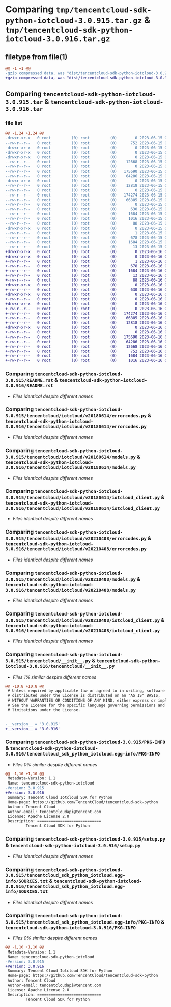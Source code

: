 # Comparing `tmp/tencentcloud-sdk-python-iotcloud-3.0.915.tar.gz` & `tmp/tencentcloud-sdk-python-iotcloud-3.0.916.tar.gz`

## filetype from file(1)

```diff
@@ -1 +1 @@
-gzip compressed data, was "dist/tencentcloud-sdk-python-iotcloud-3.0.915.tar", last modified: Thu Jun 15 00:27:40 2023, max compression
+gzip compressed data, was "dist/tencentcloud-sdk-python-iotcloud-3.0.916.tar", last modified: Fri Jun 16 00:35:49 2023, max compression
```

## Comparing `tencentcloud-sdk-python-iotcloud-3.0.915.tar` & `tencentcloud-sdk-python-iotcloud-3.0.916.tar`

### file list

```diff
@@ -1,24 +1,24 @@
-drwxr-xr-x   0 root         (0) root         (0)        0 2023-06-15 00:27:40.000000 tencentcloud-sdk-python-iotcloud-3.0.915/
--rw-r--r--   0 root         (0) root         (0)      752 2023-06-15 00:27:40.000000 tencentcloud-sdk-python-iotcloud-3.0.915/README.rst
-drwxr-xr-x   0 root         (0) root         (0)        0 2023-06-15 00:27:40.000000 tencentcloud-sdk-python-iotcloud-3.0.915/tencentcloud/
-drwxr-xr-x   0 root         (0) root         (0)        0 2023-06-15 00:27:40.000000 tencentcloud-sdk-python-iotcloud-3.0.915/tencentcloud/iotcloud/
-drwxr-xr-x   0 root         (0) root         (0)        0 2023-06-15 00:27:40.000000 tencentcloud-sdk-python-iotcloud-3.0.915/tencentcloud/iotcloud/v20180614/
--rw-r--r--   0 root         (0) root         (0)    12668 2023-06-15 00:27:40.000000 tencentcloud-sdk-python-iotcloud-3.0.915/tencentcloud/iotcloud/v20180614/errorcodes.py
--rw-r--r--   0 root         (0) root         (0)        0 2023-06-15 00:27:40.000000 tencentcloud-sdk-python-iotcloud-3.0.915/tencentcloud/iotcloud/v20180614/__init__.py
--rw-r--r--   0 root         (0) root         (0)   175690 2023-06-15 00:27:40.000000 tencentcloud-sdk-python-iotcloud-3.0.915/tencentcloud/iotcloud/v20180614/models.py
--rw-r--r--   0 root         (0) root         (0)    64286 2023-06-15 00:27:40.000000 tencentcloud-sdk-python-iotcloud-3.0.915/tencentcloud/iotcloud/v20180614/iotcloud_client.py
-drwxr-xr-x   0 root         (0) root         (0)        0 2023-06-15 00:27:40.000000 tencentcloud-sdk-python-iotcloud-3.0.915/tencentcloud/iotcloud/v20210408/
--rw-r--r--   0 root         (0) root         (0)    12818 2023-06-15 00:27:40.000000 tencentcloud-sdk-python-iotcloud-3.0.915/tencentcloud/iotcloud/v20210408/errorcodes.py
--rw-r--r--   0 root         (0) root         (0)        0 2023-06-15 00:27:40.000000 tencentcloud-sdk-python-iotcloud-3.0.915/tencentcloud/iotcloud/v20210408/__init__.py
--rw-r--r--   0 root         (0) root         (0)   174274 2023-06-15 00:27:40.000000 tencentcloud-sdk-python-iotcloud-3.0.915/tencentcloud/iotcloud/v20210408/models.py
--rw-r--r--   0 root         (0) root         (0)    66885 2023-06-15 00:27:40.000000 tencentcloud-sdk-python-iotcloud-3.0.915/tencentcloud/iotcloud/v20210408/iotcloud_client.py
--rw-r--r--   0 root         (0) root         (0)        0 2023-06-15 00:27:40.000000 tencentcloud-sdk-python-iotcloud-3.0.915/tencentcloud/iotcloud/__init__.py
--rw-r--r--   0 root         (0) root         (0)      630 2023-06-15 00:27:40.000000 tencentcloud-sdk-python-iotcloud-3.0.915/tencentcloud/__init__.py
--rw-r--r--   0 root         (0) root         (0)     1684 2023-06-15 00:27:40.000000 tencentcloud-sdk-python-iotcloud-3.0.915/PKG-INFO
--rw-r--r--   0 root         (0) root         (0)     1016 2023-06-15 00:27:40.000000 tencentcloud-sdk-python-iotcloud-3.0.915/setup.py
--rw-r--r--   0 root         (0) root         (0)       88 2023-06-15 00:27:40.000000 tencentcloud-sdk-python-iotcloud-3.0.915/setup.cfg
-drwxr-xr-x   0 root         (0) root         (0)        0 2023-06-15 00:27:40.000000 tencentcloud-sdk-python-iotcloud-3.0.915/tencentcloud_sdk_python_iotcloud.egg-info/
--rw-r--r--   0 root         (0) root         (0)        1 2023-06-15 00:27:40.000000 tencentcloud-sdk-python-iotcloud-3.0.915/tencentcloud_sdk_python_iotcloud.egg-info/dependency_links.txt
--rw-r--r--   0 root         (0) root         (0)      678 2023-06-15 00:27:40.000000 tencentcloud-sdk-python-iotcloud-3.0.915/tencentcloud_sdk_python_iotcloud.egg-info/SOURCES.txt
--rw-r--r--   0 root         (0) root         (0)     1684 2023-06-15 00:27:40.000000 tencentcloud-sdk-python-iotcloud-3.0.915/tencentcloud_sdk_python_iotcloud.egg-info/PKG-INFO
--rw-r--r--   0 root         (0) root         (0)       13 2023-06-15 00:27:40.000000 tencentcloud-sdk-python-iotcloud-3.0.915/tencentcloud_sdk_python_iotcloud.egg-info/top_level.txt
+drwxr-xr-x   0 root         (0) root         (0)        0 2023-06-16 00:35:49.000000 tencentcloud-sdk-python-iotcloud-3.0.916/
+drwxr-xr-x   0 root         (0) root         (0)        0 2023-06-16 00:35:49.000000 tencentcloud-sdk-python-iotcloud-3.0.916/tencentcloud_sdk_python_iotcloud.egg-info/
+-rw-r--r--   0 root         (0) root         (0)        1 2023-06-16 00:35:49.000000 tencentcloud-sdk-python-iotcloud-3.0.916/tencentcloud_sdk_python_iotcloud.egg-info/dependency_links.txt
+-rw-r--r--   0 root         (0) root         (0)      678 2023-06-16 00:35:49.000000 tencentcloud-sdk-python-iotcloud-3.0.916/tencentcloud_sdk_python_iotcloud.egg-info/SOURCES.txt
+-rw-r--r--   0 root         (0) root         (0)     1684 2023-06-16 00:35:49.000000 tencentcloud-sdk-python-iotcloud-3.0.916/tencentcloud_sdk_python_iotcloud.egg-info/PKG-INFO
+-rw-r--r--   0 root         (0) root         (0)       13 2023-06-16 00:35:49.000000 tencentcloud-sdk-python-iotcloud-3.0.916/tencentcloud_sdk_python_iotcloud.egg-info/top_level.txt
+-rw-r--r--   0 root         (0) root         (0)       88 2023-06-16 00:35:49.000000 tencentcloud-sdk-python-iotcloud-3.0.916/setup.cfg
+drwxr-xr-x   0 root         (0) root         (0)        0 2023-06-16 00:35:49.000000 tencentcloud-sdk-python-iotcloud-3.0.916/tencentcloud/
+-rw-r--r--   0 root         (0) root         (0)      630 2023-06-16 00:35:49.000000 tencentcloud-sdk-python-iotcloud-3.0.916/tencentcloud/__init__.py
+drwxr-xr-x   0 root         (0) root         (0)        0 2023-06-16 00:35:49.000000 tencentcloud-sdk-python-iotcloud-3.0.916/tencentcloud/iotcloud/
+-rw-r--r--   0 root         (0) root         (0)        0 2023-06-16 00:35:49.000000 tencentcloud-sdk-python-iotcloud-3.0.916/tencentcloud/iotcloud/__init__.py
+drwxr-xr-x   0 root         (0) root         (0)        0 2023-06-16 00:35:49.000000 tencentcloud-sdk-python-iotcloud-3.0.916/tencentcloud/iotcloud/v20210408/
+-rw-r--r--   0 root         (0) root         (0)        0 2023-06-16 00:35:49.000000 tencentcloud-sdk-python-iotcloud-3.0.916/tencentcloud/iotcloud/v20210408/__init__.py
+-rw-r--r--   0 root         (0) root         (0)   174274 2023-06-16 00:35:49.000000 tencentcloud-sdk-python-iotcloud-3.0.916/tencentcloud/iotcloud/v20210408/models.py
+-rw-r--r--   0 root         (0) root         (0)    66885 2023-06-16 00:35:49.000000 tencentcloud-sdk-python-iotcloud-3.0.916/tencentcloud/iotcloud/v20210408/iotcloud_client.py
+-rw-r--r--   0 root         (0) root         (0)    12818 2023-06-16 00:35:49.000000 tencentcloud-sdk-python-iotcloud-3.0.916/tencentcloud/iotcloud/v20210408/errorcodes.py
+drwxr-xr-x   0 root         (0) root         (0)        0 2023-06-16 00:35:49.000000 tencentcloud-sdk-python-iotcloud-3.0.916/tencentcloud/iotcloud/v20180614/
+-rw-r--r--   0 root         (0) root         (0)        0 2023-06-16 00:35:49.000000 tencentcloud-sdk-python-iotcloud-3.0.916/tencentcloud/iotcloud/v20180614/__init__.py
+-rw-r--r--   0 root         (0) root         (0)   175690 2023-06-16 00:35:49.000000 tencentcloud-sdk-python-iotcloud-3.0.916/tencentcloud/iotcloud/v20180614/models.py
+-rw-r--r--   0 root         (0) root         (0)    64286 2023-06-16 00:35:49.000000 tencentcloud-sdk-python-iotcloud-3.0.916/tencentcloud/iotcloud/v20180614/iotcloud_client.py
+-rw-r--r--   0 root         (0) root         (0)    12668 2023-06-16 00:35:49.000000 tencentcloud-sdk-python-iotcloud-3.0.916/tencentcloud/iotcloud/v20180614/errorcodes.py
+-rw-r--r--   0 root         (0) root         (0)      752 2023-06-16 00:35:49.000000 tencentcloud-sdk-python-iotcloud-3.0.916/README.rst
+-rw-r--r--   0 root         (0) root         (0)     1684 2023-06-16 00:35:49.000000 tencentcloud-sdk-python-iotcloud-3.0.916/PKG-INFO
+-rw-r--r--   0 root         (0) root         (0)     1016 2023-06-16 00:35:49.000000 tencentcloud-sdk-python-iotcloud-3.0.916/setup.py
```

### Comparing `tencentcloud-sdk-python-iotcloud-3.0.915/README.rst` & `tencentcloud-sdk-python-iotcloud-3.0.916/README.rst`

 * *Files identical despite different names*

### Comparing `tencentcloud-sdk-python-iotcloud-3.0.915/tencentcloud/iotcloud/v20180614/errorcodes.py` & `tencentcloud-sdk-python-iotcloud-3.0.916/tencentcloud/iotcloud/v20180614/errorcodes.py`

 * *Files identical despite different names*

### Comparing `tencentcloud-sdk-python-iotcloud-3.0.915/tencentcloud/iotcloud/v20180614/models.py` & `tencentcloud-sdk-python-iotcloud-3.0.916/tencentcloud/iotcloud/v20180614/models.py`

 * *Files identical despite different names*

### Comparing `tencentcloud-sdk-python-iotcloud-3.0.915/tencentcloud/iotcloud/v20180614/iotcloud_client.py` & `tencentcloud-sdk-python-iotcloud-3.0.916/tencentcloud/iotcloud/v20180614/iotcloud_client.py`

 * *Files identical despite different names*

### Comparing `tencentcloud-sdk-python-iotcloud-3.0.915/tencentcloud/iotcloud/v20210408/errorcodes.py` & `tencentcloud-sdk-python-iotcloud-3.0.916/tencentcloud/iotcloud/v20210408/errorcodes.py`

 * *Files identical despite different names*

### Comparing `tencentcloud-sdk-python-iotcloud-3.0.915/tencentcloud/iotcloud/v20210408/models.py` & `tencentcloud-sdk-python-iotcloud-3.0.916/tencentcloud/iotcloud/v20210408/models.py`

 * *Files identical despite different names*

### Comparing `tencentcloud-sdk-python-iotcloud-3.0.915/tencentcloud/iotcloud/v20210408/iotcloud_client.py` & `tencentcloud-sdk-python-iotcloud-3.0.916/tencentcloud/iotcloud/v20210408/iotcloud_client.py`

 * *Files identical despite different names*

### Comparing `tencentcloud-sdk-python-iotcloud-3.0.915/tencentcloud/__init__.py` & `tencentcloud-sdk-python-iotcloud-3.0.916/tencentcloud/__init__.py`

 * *Files 1% similar despite different names*

```diff
@@ -10,8 +10,8 @@
 # Unless required by applicable law or agreed to in writing, software
 # distributed under the License is distributed on an "AS IS" BASIS,
 # WITHOUT WARRANTIES OR CONDITIONS OF ANY KIND, either express or implied.
 # See the License for the specific language governing permissions and
 # limitations under the License.
 
 
-__version__ = '3.0.915'
+__version__ = '3.0.916'
```

### Comparing `tencentcloud-sdk-python-iotcloud-3.0.915/PKG-INFO` & `tencentcloud-sdk-python-iotcloud-3.0.916/tencentcloud_sdk_python_iotcloud.egg-info/PKG-INFO`

 * *Files 0% similar despite different names*

```diff
@@ -1,10 +1,10 @@
 Metadata-Version: 1.1
 Name: tencentcloud-sdk-python-iotcloud
-Version: 3.0.915
+Version: 3.0.916
 Summary: Tencent Cloud Iotcloud SDK for Python
 Home-page: https://github.com/TencentCloud/tencentcloud-sdk-python
 Author: Tencent Cloud
 Author-email: tencentcloudapi@tencent.com
 License: Apache License 2.0
 Description: ============================
         Tencent Cloud SDK for Python
```

### Comparing `tencentcloud-sdk-python-iotcloud-3.0.915/setup.py` & `tencentcloud-sdk-python-iotcloud-3.0.916/setup.py`

 * *Files identical despite different names*

### Comparing `tencentcloud-sdk-python-iotcloud-3.0.915/tencentcloud_sdk_python_iotcloud.egg-info/SOURCES.txt` & `tencentcloud-sdk-python-iotcloud-3.0.916/tencentcloud_sdk_python_iotcloud.egg-info/SOURCES.txt`

 * *Files identical despite different names*

### Comparing `tencentcloud-sdk-python-iotcloud-3.0.915/tencentcloud_sdk_python_iotcloud.egg-info/PKG-INFO` & `tencentcloud-sdk-python-iotcloud-3.0.916/PKG-INFO`

 * *Files 0% similar despite different names*

```diff
@@ -1,10 +1,10 @@
 Metadata-Version: 1.1
 Name: tencentcloud-sdk-python-iotcloud
-Version: 3.0.915
+Version: 3.0.916
 Summary: Tencent Cloud Iotcloud SDK for Python
 Home-page: https://github.com/TencentCloud/tencentcloud-sdk-python
 Author: Tencent Cloud
 Author-email: tencentcloudapi@tencent.com
 License: Apache License 2.0
 Description: ============================
         Tencent Cloud SDK for Python
```

